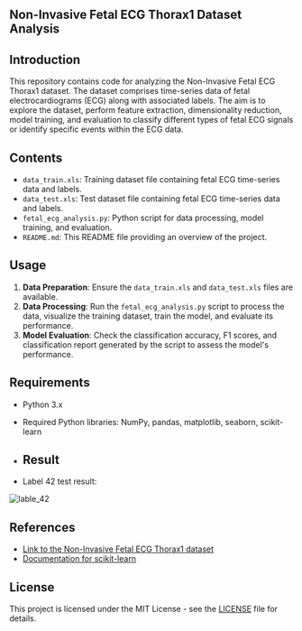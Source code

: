 ## Non-Invasive Fetal ECG Thorax1 Dataset Analysis

## Introduction

This repository contains code for analyzing the Non-Invasive Fetal ECG Thorax1 dataset. The dataset comprises time-series data of fetal electrocardiograms (ECG) along with associated labels. The aim is to explore the dataset, perform feature extraction, dimensionality reduction, model training, and evaluation to classify different types of fetal ECG signals or identify specific events within the ECG data.

## Contents

- `data_train.xls`: Training dataset file containing fetal ECG time-series data and labels.
- `data_test.xls`: Test dataset file containing fetal ECG time-series data and labels.
- `fetal_ecg_analysis.py`: Python script for data processing, model training, and evaluation.
- `README.md`: This README file providing an overview of the project.

## Usage

1. **Data Preparation**: Ensure the `data_train.xls` and `data_test.xls` files are available.
2. **Data Processing**: Run the `fetal_ecg_analysis.py` script to process the data, visualize the training dataset, train the model, and evaluate its performance.
3. **Model Evaluation**: Check the classification accuracy, F1 scores, and classification report generated by the script to assess the model's performance.

## Requirements

- Python 3.x
- Required Python libraries: NumPy, pandas, matplotlib, seaborn, scikit-learn

- ## Result

- Label 42 test result:

![lable_42](https://github.com/DengYaosheng/NonInvasiveFetalECGThorax1/assets/41530023/94258279-689a-4e6a-ae6b-b8f36539420b)


## References

- [Link to the Non-Invasive Fetal ECG Thorax1 dataset](https://example.com/dataset)
- [Documentation for scikit-learn](https://scikit-learn.org/stable/documentation.html)

## License

This project is licensed under the MIT License - see the [LICENSE](LICENSE) file for details.


